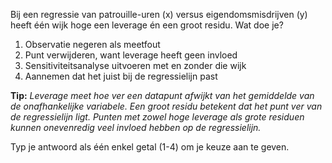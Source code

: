 Bij een regressie van patrouille-uren (x) versus eigendomsmisdrijven (y) heeft één wijk hoge een leverage én een groot residu. Wat doe je?

1.	Observatie negeren als meetfout
2.	Punt verwijderen, want leverage heeft geen invloed
3.	Sensitiviteitsanalyse uitvoeren met en zonder die wijk
4.	Aannemen dat het juist bij de regressielijn past

**Tip:** *Leverage meet hoe ver een datapunt afwijkt van het gemiddelde van de onafhankelijke variabele. Een groot residu betekent dat het punt ver van de regressielijn ligt. Punten met zowel hoge leverage als grote residuen kunnen onevenredig veel invloed hebben op de regressielijn.*

Typ je antwoord als één enkel getal (1-4) om je keuze aan te geven.

